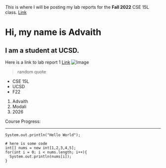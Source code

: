 *This* is where I will be posting my lab reports for the **Fall 2022** CSE 15L class. [Link](https://github.com)
# Hi, my name is Advaith
## I am a student at UCSD.
Here is a link to lab report 1 
[Link](https://advaithm22.github.io/cse15l-lab-reports/lab-report-1-week-0.html)
![Image](![png-clipart-emoji-smiley-emoticon-computer-icons-sunglasses-emoji-heart-wikimedia-commons](https://user-images.githubusercontent.com/80607809/191866556-5d0fa9fc-34f4-48e4-a17d-4c7d35cc3349.png)
)

> random quote 

* CSE 15L
* UCSD
* F22

1. Advaith
2. Modali
3. 2026

Course Progress:

---

`System.out.println("Hello World");`

```
# here is some code
int[] nums = new int[1,2,3,4,5];
for(int i = 0; i < nums.length; i++){
  System.out.println(nums[i]);
}

```
